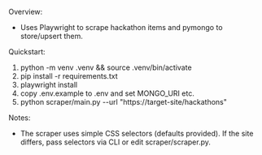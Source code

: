 Overview:
- Uses Playwright to scrape hackathon items and pymongo to store/upsert them.

Quickstart:
1. python -m venv .venv && source .venv/bin/activate
2. pip install -r requirements.txt
3. playwright install
4. copy .env.example to .env and set MONGO_URI etc.
5. python scraper/main.py --url "https://target-site/hackathons"

Notes:
- The scraper uses simple CSS selectors (defaults provided). If the site differs, pass selectors via CLI or edit scraper/scraper.py.
